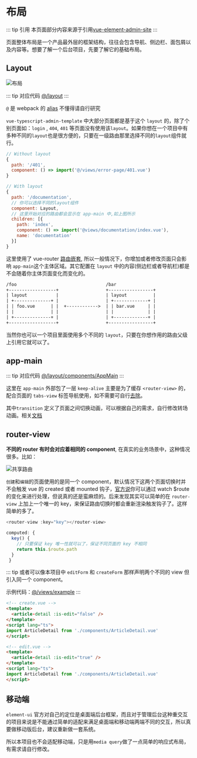 # 布局

::: tip 引用
本页面部分内容来源于引用[vue-element-admin-site](https://panjiachen.github.io/vue-element-admin-site/zh/guide/essentials/layout.html)
:::

页面整体布局是一个产品最外层的框架结构，往往会包含导航、侧边栏、面包屑以及内容等。想要了解一个后台项目，先要了解它的基础布局。

## Layout

<img :src="$withBase('/images/layout.png')" alt="布局">

::: tip 对应代码
[@/layout](https://github.com/armour/vue-typescript-admin-template/tree/master/src/layout)
:::

`@` 是 webpack 的 [alias](https://webpack.js.org/configuration/resolve/#resolve-alias) 不懂得请自行研究

`vue-typescript-admin-template` 中大部分页面都是基于这个 `layout` 的，除了个别页面如：`login` , `404`, `401` 等页面没有使用该`layout`。如果你想在一个项目中有多种不同的`layout`也是很方便的，只要在一级路由那里选择不同的`layout`组件就行。

```js
// Without layout
{
  path: '/401',
  component: () => import('@/views/error-page/401.vue')
}

// With layout
{
  path: '/documentation',
  // 你可以选择不同的layout组件
  component: Layout,
  // 这里开始对应的路由都会显示在 app-main 中,如上图所示
  children: [{
    path: 'index',
    component: () => import('@views/documentation/index.vue'),
    name: 'documentation'
  }]
}
```

这里使用了 vue-router [路由嵌套](https://router.vuejs.org/zh/guide/essentials/nested-routes.html), 所以一般情况下，你增加或者修改页面只会影响 `app-main`这个主体区域。其它配置在 `layout` 中的内容(侧边栏或者导航栏)都是不会随着你主体页面变化而变化的。

```txt
/foo                                  /bar
+------------------+                  +-----------------+
| layout           |                  | layout          |
| +--------------+ |                  | +-------------+ |
| | foo.vue      | |  +------------>  | | bar.vue     | |
| |              | |                  | |             | |
| +--------------+ |                  | +-------------+ |
+------------------+                  +-----------------+
```

当然你也可以一个项目里面使用多个不同的 `layout`，只要在你想作用的路由父级上引用它就可以了。

## app-main

::: tip 对应代码
[@/layout/components/AppMain](https://github.com/armour/vue-typescript-admin-template/blob/master/src/layout/components/AppMain.vue)
:::

这里在 `app-main` 外部包了一层 `keep-alive` 主要是为了缓存 `<router-view>` 的，配合页面的 `tabs-view` 标签导航使用，如不需要可自行[去除](tags-view.md)。

其中`transition` 定义了页面之间切换动画，可以根据自己的需求，自行修改转场动画。相关[文档](https://cn.vuejs.org/v2/guide/transitions.html)

## router-view

**不同的 router 有时会对应着相同的 component**, 在真实的业务场景中，这种情况很多。比如：

<img :src="$withBase('/images/share-router.jpeg')" alt="共享路由">

`创建`和`编辑`的页面使用的是同一个 component，默认情况下这两个页面切换时并不会触发 vue 的 created 或者 mounted 钩子，[官方说](https://router.vuejs.org/zh/guide/advanced/data-fetching.html#%E6%95%B0%E6%8D%AE%E8%8E%B7%E5%8F%96)你可以通过 watch $route 的变化来进行处理，但说真的还是蛮麻烦的。后来发现其实可以简单的在 `router-view` 上加上一个唯一的 key，来保证路由切换时都会重新渲染触发钩子了。这样简单的多了。

```js
<router-view :key="key"></router-view>

computed: {
  key() {
    // 只要保证 key 唯一性就可以了，保证不同页面的 key 不相同
    return this.$route.path
  }
 }
```

::: tip
或者可以像本项目中 `editForm` 和 `createForm` 那样声明两个不同的 view 但引入同一个 component。

示例代码：[@/views/example](https://github.com/armour/vue-typescript-admin-template/tree/master/src/views/example)
:::

```html
<!-- create.vue -->
<template>
  <article-detail :is-edit="false" />
</template>
<script lang="ts">
import ArticleDetail from './components/ArticleDetail.vue'
</script>

<!-- edit.vue -->
<template>
  <article-detail :is-edit="true" />
</template>
<script lang="ts">
import ArticleDetail from './components/ArticleDetail.vue'
</script>
```

## 移动端

`element-ui` 官方对自己的定位是桌面端后台框架，而且对于管理后台这种重交互的项目来说是不能通过简单的适配来满足桌面端和移动端两端不同的交互，所以真要做移动版后台，建议重新做一套系统。

所以本项目也不会适配移动端，只是用`media query`做了一点简单的响应式布局，有需求请自行修改。
